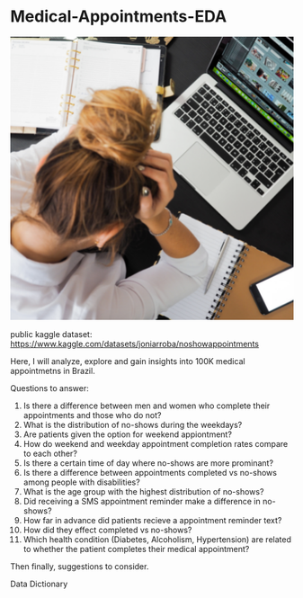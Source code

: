 # Medical-Appointments-EDA
![](med.appts.png)

public kaggle dataset: https://www.kaggle.com/datasets/joniarroba/noshowappointments

Here, I will analyze, explore and gain insights into 100K medical appointmetns in Brazil. 

Questions to answer:
1. Is there a difference between men and women who complete their appointments and those who do not?
2. What is the distribution of no-shows during the weekdays?
3. Are patients given the option for weekend appiontment?
4. How do weekend and weekday appointment completion rates compare to each other?
5. Is there a certain time of day where no-shows are more prominant?
6. Is there a difference between appointments completed vs no-shows among people with disabilities?
7. What is the age group with the highest distribution of no-shows?
8. Did receiving a SMS appointment reminder make a difference in no-shows?
9. How far in advance did patients recieve a appointment reminder text?
10. How did they effect completed vs no-shows?
11. Which health condition (Diabetes, Alcoholism, Hypertension) are related to whether the patient completes their medical appointment?

Then finally, suggestions to consider.

Data Dictionary
